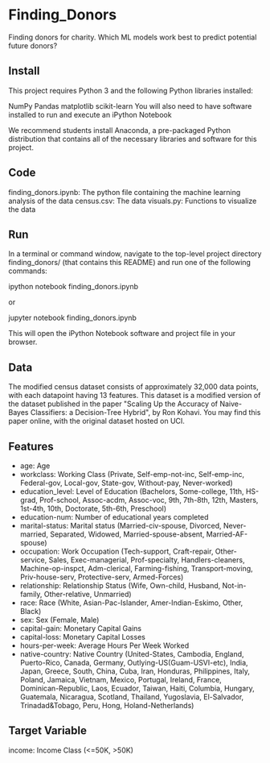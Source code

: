 # Finding_Donors
Finding donors for charity. Which ML models work best to predict potential future donors?

## Install
This project requires Python 3 and the following Python libraries installed:

NumPy
Pandas
matplotlib
scikit-learn
You will also need to have software installed to run and execute an iPython Notebook

We recommend students install Anaconda, a pre-packaged Python distribution that contains all of the necessary libraries and software for this project.

## Code
finding_donors.ipynb: The python file containing the machine learning analysis of the data 
census.csv: The data visuals.py: Functions to visualize the data

## Run
In a terminal or command window, navigate to the top-level project directory finding_donors/ (that contains this README) and run one of the following commands:

ipython notebook finding_donors.ipynb

or

jupyter notebook finding_donors.ipynb

This will open the iPython Notebook software and project file in your browser.

## Data
The modified census dataset consists of approximately 32,000 data points, with each datapoint having 13 features. This dataset is a modified version of the dataset published in the paper "Scaling Up the Accuracy of Naive-Bayes Classifiers: a Decision-Tree Hybrid", by Ron Kohavi. You may find this paper online, with the original dataset hosted on UCI.

## Features

* age: Age
* workclass: Working Class (Private, Self-emp-not-inc, Self-emp-inc, Federal-gov, Local-gov, State-gov, Without-pay, Never-worked)
* education_level: Level of Education (Bachelors, Some-college, 11th, HS-grad, Prof-school, Assoc-acdm, Assoc-voc, 9th, 7th-8th, 12th, Masters, 1st-4th, 10th, Doctorate, 5th-6th, Preschool)
* education-num: Number of educational years completed
* marital-status: Marital status (Married-civ-spouse, Divorced, Never-married, Separated, Widowed, Married-spouse-absent, Married-AF-spouse)
* occupation: Work Occupation (Tech-support, Craft-repair, Other-service, Sales, Exec-managerial, Prof-specialty, Handlers-cleaners, Machine-op-inspct, Adm-clerical, Farming-fishing, Transport-moving, Priv-house-serv, Protective-serv, Armed-Forces)
* relationship: Relationship Status (Wife, Own-child, Husband, Not-in-family, Other-relative, Unmarried)
* race: Race (White, Asian-Pac-Islander, Amer-Indian-Eskimo, Other, Black)
* sex: Sex (Female, Male)
* capital-gain: Monetary Capital Gains
* capital-loss: Monetary Capital Losses
* hours-per-week: Average Hours Per Week Worked
* native-country: Native Country (United-States, Cambodia, England, Puerto-Rico, Canada, Germany, Outlying-US(Guam-USVI-etc), India, Japan, Greece, South, China, Cuba, Iran, Honduras, Philippines, Italy, Poland, Jamaica, Vietnam, Mexico, Portugal, Ireland, France, Dominican-Republic, Laos, Ecuador, Taiwan, Haiti, Columbia, Hungary, Guatemala, Nicaragua, Scotland, Thailand, Yugoslavia, El-Salvador, Trinadad&Tobago, Peru, Hong, Holand-Netherlands)


## Target Variable

income: Income Class (<=50K, >50K)
